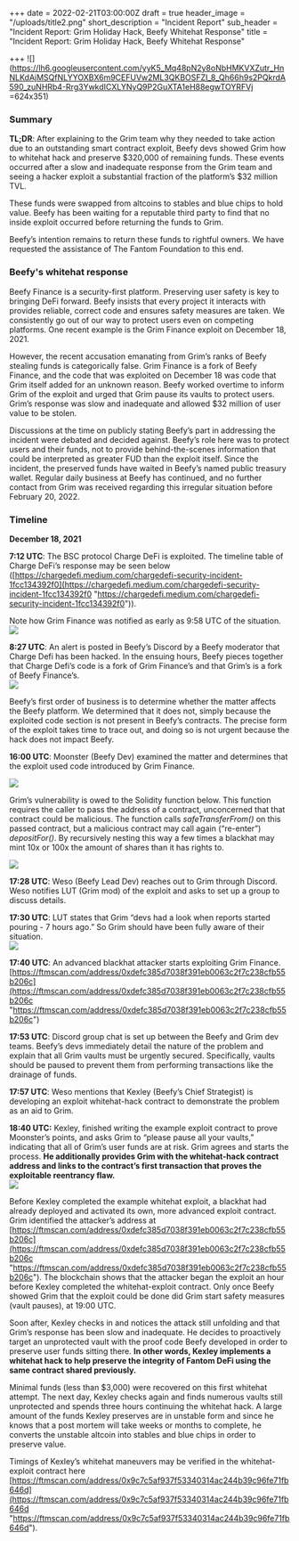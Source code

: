 +++
date = 2022-02-21T03:00:00Z
draft = true
header_image = "/uploads/title2.png"
short_description = "Incident Report"
sub_header = "Incident Report: Grim Holiday Hack, Beefy Whitehat Response"
title = "Incident Report: Grim Holiday Hack, Beefy Whitehat Response"

+++
![](https://lh6.googleusercontent.com/yyK5_Mq48pN2y8oNbHMKVXZutr_HnNLKdAjMSQfNLYYOXBX6m9CEFUVw2ML3QKBOSFZI_8_Qh66h9s2PQkrdA590_zuNHRb4-Rrg3YwkdICXLYNyQ9P2GuXTA1eH88egwTOYRFVj =624x351)

### Summary

**TL;DR**: After explaining to the Grim team why they needed to take action due to an outstanding smart contract exploit, Beefy devs showed Grim how to whitehat hack and preserve $320,000 of remaining funds. These events occurred after a slow and inadequate response from the Grim team and seeing a hacker exploit a substantial fraction of the platform’s $32 million TVL.

These funds were swapped from altcoins to stables and blue chips to hold value. Beefy has been waiting for a reputable third party to find that no inside exploit occurred before returning the funds to Grim.

Beefy’s intention remains to return these funds to rightful owners. We have requested the assistance of The Fantom Foundation to this end.

### Beefy's whitehat response

Beefy Finance is a security-first platform. Preserving user safety is key to bringing DeFi forward. Beefy insists that every project it interacts with provides reliable, correct code and ensures safety measures are taken. We consistently go out of our way to protect users even on competing platforms. One recent example is the Grim Finance exploit on December 18, 2021.

However, the recent accusation emanating from Grim’s ranks of Beefy stealing funds is categorically false. Grim Finance is a fork of Beefy Finance, and the code that was exploited on December 18 was code that Grim itself added for an unknown reason. Beefy worked overtime to inform Grim of the exploit and urged that Grim pause its vaults to protect users. Grim’s response was slow and inadequate and allowed $32 million of user value to be stolen.

Discussions at the time on publicly stating Beefy’s part in addressing the incident were debated and decided against. Beefy’s role here was to protect users and their funds, not to provide behind-the-scenes information that could be interpreted as greater FUD than the exploit itself. Since the incident, the preserved funds have waited in Beefy’s named public treasury wallet. Regular daily business at Beefy has continued, and no further contact from Grim was received regarding this irregular situation before February 20, 2022.

### Timeline

**December 18, 2021**

**7:12 UTC**: The BSC protocol Charge DeFi is exploited. The timeline table of Charge DeFi’s response may be seen below ([https://chargedefi.medium.com/chargedefi-security-incident-1fcc134392f0](https://chargedefi.medium.com/chargedefi-security-incident-1fcc134392f0 "https://chargedefi.medium.com/chargedefi-security-incident-1fcc134392f0")).

Note how Grim Finance was notified as early as 9:58 UTC of the situation.  
![](/uploads/table.png)

**8:27 UTC**: An alert is posted in Beefy’s Discord by a Beefy moderator that Charge Defi has been hacked. In the ensuing hours, Beefy pieces together that Charge Defi’s code is a fork of Grim Finance’s and that Grim’s is a fork of Beefy Finance’s.  
![](/uploads/1-1.png)

Beefy’s first order of business is to determine whether the matter affects the Beefy platform. We determined that it does not, simply because the exploited code section is not present in Beefy’s contracts. The precise form of the exploit takes time to trace out, and doing so is not urgent because the hack does not impact Beefy.

**16:00 UTC**: Moonster (Beefy Dev) examined the matter and determines that the exploit used code introduced by Grim Finance.

![](/uploads/2.png)

Grim’s vulnerability is owed to the Solidity function below. This function requires the caller to pass the address of a contract, unconcerned that that contract could be malicious. The function calls _safeTransferFrom()_ on this passed contract, but a malicious contract may call again (“re-enter”) _depositFor()_. By recursively nesting this way a few times a blackhat may mint 10x or 100x the amount of shares than it has rights to.  
  
![](/uploads/3-1.png)

**17:28 UTC**: Weso (Beefy Lead Dev) reaches out to Grim through Discord. Weso notifies LUT (Grim mod) of the exploit and asks to set up a group to discuss details.

**17:30 UTC**: LUT states that Grim “devs had a look when reports started pouring - 7 hours ago.” So Grim should have been fully aware of their situation.  
![](/uploads/4.png)

**17:40 UTC**: An advanced blackhat attacker starts exploiting Grim Finance. [https://ftmscan.com/address/0xdefc385d7038f391eb0063c2f7c238cfb55b206c](https://ftmscan.com/address/0xdefc385d7038f391eb0063c2f7c238cfb55b206c "https://ftmscan.com/address/0xdefc385d7038f391eb0063c2f7c238cfb55b206c")

**17:53 UTC**: Discord group chat is set up between the Beefy and Grim dev teams. Beefy’s devs immediately detail the nature of the problem and explain that all Grim vaults must be urgently secured. Specifically, vaults should be paused to prevent them from performing transactions like the drainage of funds.

**17:57 UTC**: Weso mentions that Kexley (Beefy’s Chief Strategist) is developing an exploit whitehat-hack contract to demonstrate the problem as an aid to Grim.

**18:40 UTC:** Kexley, finished writing the example exploit contract to prove Moonster’s points, and asks Grim to “please pause all your vaults,” indicating that all of Grim’s user funds are at risk. Grim agrees and starts the process. **He additionally provides Grim with the whitehat-hack contract address and links to the contract’s first transaction that proves the exploitable reentrancy flaw.**  
![](/uploads/5.png)

Before Kexley completed the example whitehat exploit, a blackhat had already deployed and activated its own, more advanced exploit contract. Grim identified the attacker’s address at  
[https://ftmscan.com/address/0xdefc385d7038f391eb0063c2f7c238cfb55b206c](https://ftmscan.com/address/0xdefc385d7038f391eb0063c2f7c238cfb55b206c "https://ftmscan.com/address/0xdefc385d7038f391eb0063c2f7c238cfb55b206c"). The blockchain shows that the attacker began the exploit an hour before Kexley completed the whitehat-exploit contract. Only once Beefy showed Grim that the exploit could be done did Grim start safety measures (vault pauses), at 19:00 UTC.

Soon after, Kexley checks in and notices the attack still unfolding and that Grim’s response has been slow and inadequate. He decides to proactively target an unprotected vault with the proof code Beefy developed in order to preserve user funds sitting there. **In other words, Kexley implements a whitehat hack to help preserve the integrity of Fantom DeFi using the same contract shared previously.**

Minimal funds (less than $3,000) were recovered on this first whitehat attempt. The next day, Kexley checks again and finds numerous vaults still unprotected and spends three hours continuing the whitehat hack. A large amount of the funds Kexley preserves are in unstable form and since he knows that a post mortem will take weeks or months to complete, he converts the unstable altcoin into stables and blue chips in order to preserve value.

Timings of Kexley’s whitehat maneuvers may be verified in the whitehat-exploit contract here [https://ftmscan.com/address/0x9c7c5af937f53340314ac244b39c96fe71fb646d](https://ftmscan.com/address/0x9c7c5af937f53340314ac244b39c96fe71fb646d "https://ftmscan.com/address/0x9c7c5af937f53340314ac244b39c96fe71fb646d").